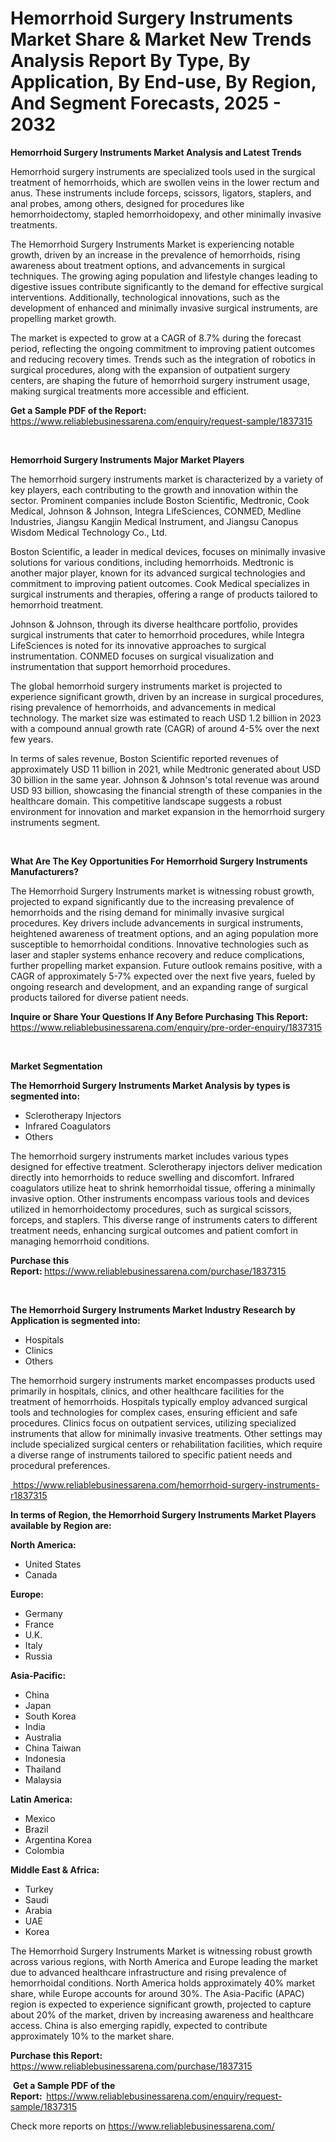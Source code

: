 <p><h1>Hemorrhoid Surgery Instruments Market Share & Market New Trends Analysis Report By Type, By Application, By End-use, By Region, And Segment Forecasts, 2025 - 2032</h1></p><p><strong>Hemorrhoid Surgery Instruments Market Analysis and Latest Trends</strong></p>
<p><p>Hemorrhoid surgery instruments are specialized tools used in the surgical treatment of hemorrhoids, which are swollen veins in the lower rectum and anus. These instruments include forceps, scissors, ligators, staplers, and anal probes, among others, designed for procedures like hemorrhoidectomy, stapled hemorrhoidopexy, and other minimally invasive treatments. </p><p>The Hemorrhoid Surgery Instruments Market is experiencing notable growth, driven by an increase in the prevalence of hemorrhoids, rising awareness about treatment options, and advancements in surgical techniques. The growing aging population and lifestyle changes leading to digestive issues contribute significantly to the demand for effective surgical interventions. Additionally, technological innovations, such as the development of enhanced and minimally invasive surgical instruments, are propelling market growth. </p><p>The market is expected to grow at a CAGR of 8.7% during the forecast period, reflecting the ongoing commitment to improving patient outcomes and reducing recovery times. Trends such as the integration of robotics in surgical procedures, along with the expansion of outpatient surgery centers, are shaping the future of hemorrhoid surgery instrument usage, making surgical treatments more accessible and efficient.</p></p>
<p><strong>Get a Sample PDF of the Report:&nbsp;</strong> <a href="https://www.reliablebusinessarena.com/enquiry/request-sample/1837315?utm_campaign=2518&utm_medium=2&utm_source=Github&utm_content=ia&utm_term=04032025&utm_id=hemorrhoid-surgery-instruments">https://www.reliablebusinessarena.com/enquiry/request-sample/1837315</a></p>
<p>&nbsp;</p>
<p><strong>Hemorrhoid Surgery Instruments Major Market Players</strong></p>
<p><p>The hemorrhoid surgery instruments market is characterized by a variety of key players, each contributing to the growth and innovation within the sector. Prominent companies include Boston Scientific, Medtronic, Cook Medical, Johnson & Johnson, Integra LifeSciences, CONMED, Medline Industries, Jiangsu Kangjin Medical Instrument, and Jiangsu Canopus Wisdom Medical Technology Co., Ltd. </p><p>Boston Scientific, a leader in medical devices, focuses on minimally invasive solutions for various conditions, including hemorrhoids. Medtronic is another major player, known for its advanced surgical technologies and commitment to improving patient outcomes. Cook Medical specializes in surgical instruments and therapies, offering a range of products tailored to hemorrhoid treatment. </p><p>Johnson & Johnson, through its diverse healthcare portfolio, provides surgical instruments that cater to hemorrhoid procedures, while Integra LifeSciences is noted for its innovative approaches to surgical instrumentation. CONMED focuses on surgical visualization and instrumentation that support hemorrhoid procedures. </p><p>The global hemorrhoid surgery instruments market is projected to experience significant growth, driven by an increase in surgical procedures, rising prevalence of hemorrhoids, and advancements in medical technology. The market size was estimated to reach USD 1.2 billion in 2023 with a compound annual growth rate (CAGR) of around 4-5% over the next few years. </p><p>In terms of sales revenue, Boston Scientific reported revenues of approximately USD 11 billion in 2021, while Medtronic generated about USD 30 billion in the same year. Johnson & Johnson's total revenue was around USD 93 billion, showcasing the financial strength of these companies in the healthcare domain. This competitive landscape suggests a robust environment for innovation and market expansion in the hemorrhoid surgery instruments segment.</p></p>
<p>&nbsp;</p>
<p><strong>What Are The Key Opportunities For Hemorrhoid Surgery Instruments Manufacturers?</strong></p>
<p><p>The Hemorrhoid Surgery Instruments market is witnessing robust growth, projected to expand significantly due to the increasing prevalence of hemorrhoids and the rising demand for minimally invasive surgical procedures. Key drivers include advancements in surgical instruments, heightened awareness of treatment options, and an aging population more susceptible to hemorrhoidal conditions. Innovative technologies such as laser and stapler systems enhance recovery and reduce complications, further propelling market expansion. Future outlook remains positive, with a CAGR of approximately 5-7% expected over the next five years, fueled by ongoing research and development, and an expanding range of surgical products tailored for diverse patient needs.</p></p>
<p><strong>Inquire or Share Your Questions If Any Before Purchasing This Report:</strong> <a href="https://www.reliablebusinessarena.com/enquiry/pre-order-enquiry/1837315?utm_campaign=2518&utm_medium=2&utm_source=Github&utm_content=ia&utm_term=04032025&utm_id=hemorrhoid-surgery-instruments">https://www.reliablebusinessarena.com/enquiry/pre-order-enquiry/1837315</a></p>
<p>&nbsp;</p>
<p><strong>Market Segmentation</strong></p>
<p><strong>The Hemorrhoid Surgery Instruments Market Analysis by types is segmented into:</strong></p>
<p><ul><li>Sclerotherapy Injectors</li><li>Infrared Coagulators</li><li>Others</li></ul></p>
<p><p>The hemorrhoid surgery instruments market includes various types designed for effective treatment. Sclerotherapy injectors deliver medication directly into hemorrhoids to reduce swelling and discomfort. Infrared coagulators utilize heat to shrink hemorrhoidal tissue, offering a minimally invasive option. Other instruments encompass various tools and devices utilized in hemorrhoidectomy procedures, such as surgical scissors, forceps, and staplers. This diverse range of instruments caters to different treatment needs, enhancing surgical outcomes and patient comfort in managing hemorrhoid conditions.</p></p>
<p><strong>Purchase this Report:&nbsp;</strong><a href="https://www.reliablebusinessarena.com/purchase/1837315?utm_campaign=2518&utm_medium=2&utm_source=Github&utm_content=ia&utm_term=04032025&utm_id=hemorrhoid-surgery-instruments">https://www.reliablebusinessarena.com/purchase/1837315</a></p>
<p>&nbsp;</p>
<p><strong>The Hemorrhoid Surgery Instruments Market Industry Research by Application is segmented into:</strong></p>
<p><ul><li>Hospitals</li><li>Clinics</li><li>Others</li></ul></p>
<p><p>The hemorrhoid surgery instruments market encompasses products used primarily in hospitals, clinics, and other healthcare facilities for the treatment of hemorrhoids. Hospitals typically employ advanced surgical tools and technologies for complex cases, ensuring efficient and safe procedures. Clinics focus on outpatient services, utilizing specialized instruments that allow for minimally invasive treatments. Other settings may include specialized surgical centers or rehabilitation facilities, which require a diverse range of instruments tailored to specific patient needs and procedural preferences.</p></p>
<p><a href="https://www.reliablebusinessarena.com/hemorrhoid-surgery-instruments-r1837315?utm_campaign=2518&utm_medium=2&utm_source=Github&utm_content=ia&utm_term=04032025&utm_id=hemorrhoid-surgery-instruments">&nbsp;https://www.reliablebusinessarena.com/hemorrhoid-surgery-instruments-r1837315</a></p>
<p><strong>In terms of Region, the Hemorrhoid Surgery Instruments Market Players available by Region are:</strong></p>
<p>
    <p> <strong> North America: </strong>
        <ul>
            <li>United States</li>
            <li>Canada</li>
        </ul>
        </p> 
    <p> <strong> Europe: </strong>
        <ul>
            <li>Germany</li>
            <li>France</li>
            <li>U.K.</li>
            <li>Italy</li>
            <li>Russia</li>
        </ul>
        </p> 
    <p> <strong> Asia-Pacific: </strong>
        <ul>
            <li>China</li>
            <li>Japan</li>
            <li>South Korea</li>
            <li>India</li>
            <li>Australia</li>
            <li>China Taiwan</li>
            <li>Indonesia</li>
            <li>Thailand</li>
            <li>Malaysia</li>
        </ul>
        </p> 
    <p> <strong> Latin America: </strong>
        <ul>
            <li>Mexico</li>
            <li>Brazil</li>
            <li>Argentina Korea</li>
            <li>Colombia</li>
        </ul>
        </p> 
    <p> <strong> Middle East & Africa: </strong>
        <ul>
            <li>Turkey</li>
            <li>Saudi</li>
            <li>Arabia</li>
            <li>UAE</li>
            <li>Korea</li>
        </ul>
    </p>
    </p>
<p><p>The Hemorrhoid Surgery Instruments Market is witnessing robust growth across various regions, with North America and Europe leading the market due to advanced healthcare infrastructure and rising prevalence of hemorrhoidal conditions. North America holds approximately 40% market share, while Europe accounts for around 30%. The Asia-Pacific (APAC) region is expected to experience significant growth, projected to capture about 20% of the market, driven by increasing awareness and healthcare access. China is also emerging rapidly, expected to contribute approximately 10% to the market share.</p></p>
<p><strong>Purchase this Report: </strong><a href="https://www.reliablebusinessarena.com/purchase/1837315?utm_campaign=2518&utm_medium=2&utm_source=Github&utm_content=ia&utm_term=04032025&utm_id=hemorrhoid-surgery-instruments">https://www.reliablebusinessarena.com/purchase/1837315</a></p>
<p>&nbsp;<strong>Get a Sample PDF of the Report:&nbsp;&nbsp;</strong><a href="https://www.reliablebusinessarena.com/enquiry/request-sample/1837315?utm_campaign=2518&utm_medium=2&utm_source=Github&utm_content=ia&utm_term=04032025&utm_id=hemorrhoid-surgery-instruments">https://www.reliablebusinessarena.com/enquiry/request-sample/1837315</a></p>
<p><strong></strong></p>
<p>Check more reports on <a href="https://www.reliablebusinessarena.com/?utm_campaign=2518&utm_medium=2&utm_source=Github&utm_content=ia&utm_term=04032025&utm_id=hemorrhoid-surgery-instruments">https://www.reliablebusinessarena.com/</a></p>